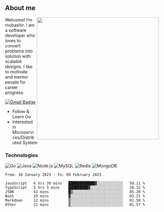 ## About me

<img align="right" src="https://github-readme-stats-zhiwei-feng.vercel.app/api?username=mub4shir&show_icons=true" width="400" />

Welcome! I’m mubashir. I am a software developer who loves to convert problems into solution with scalable designs. I like to motivate and mentor people for career progress.

[![Gmail Badge](https://img.shields.io/badge/-mubashir11131719@gmail.com-c14438?style=flat-square&logo=Gmail&logoColor=white&link=mailto:mubashir11131719@gmail.com)](mailto:mubashir11131719@gmail.com)




- Follow & Learn Go
- Interested in Microservices/Distributed System


### Technologies
![Go](https://img.shields.io/badge/-Go-000000?style=flat-square&logo=go)
![Java](https://img.shields.io/badge/-Java-E34A86?style=flat-square&logo=java)
![Node.js](https://img.shields.io/badge/-Node.js-000000?style=flat-square&logo=node.js)
![MySQL](https://img.shields.io/badge/-MySQL-orange?style=flat-square&logo=MySQL)
![Redis](https://img.shields.io/badge/-Redis-black?style=flat-square&logo=Redis)
![MongoDB](https://img.shields.io/badge/-MongoDB-000000?style=flat-square&logo=mongodb)






<!--START_SECTION:waka-->

```text
From: 10 January 2023 - To: 09 February 2023

JavaScript   6 hrs 39 mins   ████████████▓░░░░░░░░░░░░   50.11 %
TypeScript   5 hrs 5 mins    █████████▓░░░░░░░░░░░░░░░   38.32 %
JSON         41 mins         █▒░░░░░░░░░░░░░░░░░░░░░░░   05.20 %
Bash         25 mins         ▓░░░░░░░░░░░░░░░░░░░░░░░░   03.21 %
Markdown     12 mins         ▒░░░░░░░░░░░░░░░░░░░░░░░░   01.58 %
Other        12 mins         ▒░░░░░░░░░░░░░░░░░░░░░░░░   01.57 %
```

<!--END_SECTION:waka-->
</p>


